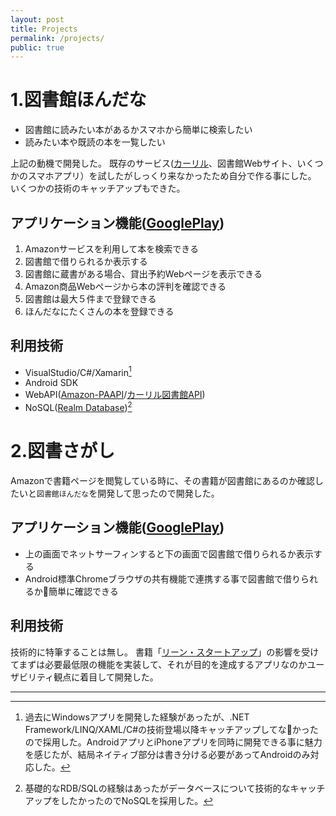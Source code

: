 ```yaml
---
layout: post
title: Projects
permalink: /projects/
public: true
---
```


# 1.図書館ほんだな

- 図書館に読みたい本があるかスマホから簡単に検索したい
- 読みたい本や既読の本を一覧したい

上記の動機で開発した。
既存のサービス([カーリル](https://calil.jp/)、図書館Webサイト、いくつかのスマホアプリ）を試したがしっくり来なかったため自分で作る事にした。
いくつかの技術のキャッチアップもできた。

## アプリケーション機能([GooglePlay](https://play.google.com/store/apps/details?id=com.rydeenworks.mybookreading))

1. Amazonサービスを利用して本を検索できる
1. 図書館で借りられるか表示する
1. 図書館に蔵書がある場合、貸出予約Webページを表示できる
1. Amazon商品Webページから本の評判を確認できる
1. 図書館は最大５件まで登録できる
1. ほんだなにたくさんの本を登録できる

## 利用技術

- VisualStudio/C#/Xamarin[^1]
- Android SDK
- WebAPI([Amazon-PAAPI](https://affiliate.amazon.co.jp/assoc_credentials/home)/[カーリル図書館API](https://calil.jp/doc/api.html))
- NoSQL([Realm Database](https://realm.io/jp/products/realm-database/))[^2]

[^1]: 過去にWindowsアプリを開発した経験があったが、.NET Framework/LINQ/XAML/C#の技術登場以降キャッチアップしてなかったので採用した。AndroidアプリとiPhoneアプリを同時に開発できる事に魅力を感じたが、結局ネイティブ部分は書き分ける必要があってAndroidのみ対応した。

[^2]: 基礎的なRDB/SQLの経験はあったがデータベースについて技術的なキャッチアップをしたかったのでNoSQLを採用した。

# 2.図書さがし

Amazonで書籍ページを閲覧している時に、その書籍が図書館にあるのか確認したいと`図書館ほんだな`を開発して思ったので開発した。

## アプリケーション機能([GooglePlay](https://play.google.com/store/apps/details?id=com.rydeenworks.mybooksearch))

- 上の画面でネットサーフィンすると下の画面で図書館で借りられるか表示する
- Android標準Chromeブラウザの共有機能で連携する事で図書館で借りられるか簡単に確認できる

## 利用技術

技術的に特筆することは無し。
書籍「[リーン・スタートアップ](https://www.amazon.co.jp/%E3%83%AA%E3%83%BC%E3%83%B3%E3%83%BB%E3%82%B9%E3%82%BF%E3%83%BC%E3%83%88%E3%82%A2%E3%83%83%E3%83%97-%E3%82%A8%E3%83%AA%E3%83%83%E3%82%AF%E3%83%BB%E3%83%AA%E3%83%BC%E3%82%B9/dp/4822248976/)」の影響を受けてまずは必要最低限の機能を実装して、それが目的を達成するアプリなのかユーザビリティ観点に着目して開発した。

---
